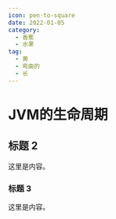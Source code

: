 ```yaml
---
icon: pen-to-square
date: 2022-01-05
category:
  - 香蕉
  - 水果
tag:
  - 黄
  - 弯曲的
  - 长
---
```


# JVM的生命周期

## 标题 2

这里是内容。

### 标题 3

这里是内容。
